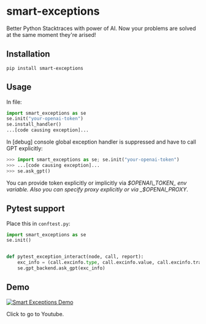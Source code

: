 # smart-exceptions
Better Python Stacktraces with power of AI.
Now your problems are solved at the same moment they're arised!

## Installation
```console
pip install smart-exceptions
```

## Usage
In file:
```python
import smart_exceptions as se
se.init("your-openai-token")
se.install_handler()
...[code causing exception]...
```
In [debug] console global exception handler is suppressed and have to call GPT explicitly:
```python
>>> import smart_exceptions as se; se.init("your-openai-token")
>>> ...[code causing exception]...
>>> se.ask_gpt()
```

You can provide token explicitly or implicitly via _$OPENAI\_TOKEN_ env variable.
Also you can specify proxy explicitly or via _$OPENAI\_PROXY_.

## Pytest support
Place this in `conftest.py`:
```python
import smart_exceptions as se
se.init()


def pytest_exception_interact(node, call, report):
    exc_info = (call.excinfo.type, call.excinfo.value, call.excinfo.traceback[0]._rawentry)
    se.gpt_backend.ask_gpt(exc_info)
```

## Demo
[![Smart Exceptions Demo](https://img.youtube.com/vi/XfaaJW_2RfU/0.jpg)](https://www.youtube.com/watch?v=XfaaJW_2RfU)

Click to go to Youtube.
